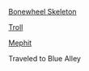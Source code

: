 [Bonewheel Skeleton](../Beastiary/Minor/Bonewheel%20Skeleton.md)

[Troll](../Beastiary/Minor/Troll.md)

[Mephit](../Beastiary/Minor/Mephit.md)





Traveled to Blue Alley

